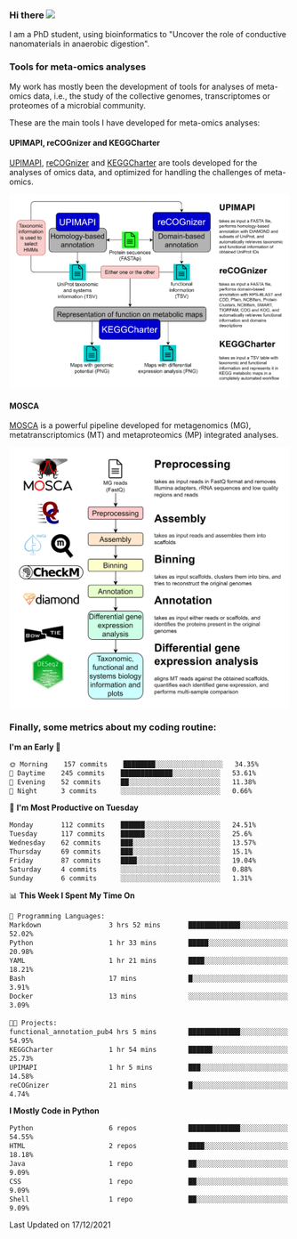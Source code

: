 ### Hi there <img src="https://media.giphy.com/media/hvRJCLFzcasrR4ia7z/giphy.gif" width="25px">

I am a PhD student, using bioinformatics to "Uncover the role of conductive nanomaterials in anaerobic digestion".

### Tools for meta-omics analyses

My work has mostly been the development of tools for analyses of meta-omics data, i.e., the study of the collective genomes, transcriptomes or proteomes of a microbial community.

These are the main tools I have developed for meta-omics analyses:

#### UPIMAPI, reCOGnizer and KEGGCharter

[UPIMAPI](https://github.com/iquasere/UPIMAPI), [reCOGnizer](https://github.com/iquasere/reCOGnizer) and [KEGGCharter](https://github.com/iquasere/KEGGCharter) are tools developed for the analyses of omics data, and optimized for handling the challenges of meta-omics.

<p align="center">
    <img src="assets/annotation_workflow.png">
</p>

#### MOSCA

[MOSCA](https://github.com/iquasere/MOSCA) is a powerful pipeline developed for metagenomics (MG), metatranscriptomics (MT) and metaproteomics (MP) integrated analyses.

<p align="center">
    <img src="assets/mosca_workflow.png" align="center" width="700">
</p>


### Finally, some metrics about my coding routine:

<!--START_SECTION:waka-->
**I'm an Early 🐤** 

```text
🌞 Morning    157 commits    ████████░░░░░░░░░░░░░░░░░   34.35% 
🌆 Daytime    245 commits    █████████████░░░░░░░░░░░░   53.61% 
🌃 Evening    52 commits     ██░░░░░░░░░░░░░░░░░░░░░░░   11.38% 
🌙 Night      3 commits      ░░░░░░░░░░░░░░░░░░░░░░░░░   0.66%

```
📅 **I'm Most Productive on Tuesday** 

```text
Monday       112 commits    ██████░░░░░░░░░░░░░░░░░░░   24.51% 
Tuesday      117 commits    ██████░░░░░░░░░░░░░░░░░░░   25.6% 
Wednesday    62 commits     ███░░░░░░░░░░░░░░░░░░░░░░   13.57% 
Thursday     69 commits     ███░░░░░░░░░░░░░░░░░░░░░░   15.1% 
Friday       87 commits     ████░░░░░░░░░░░░░░░░░░░░░   19.04% 
Saturday     4 commits      ░░░░░░░░░░░░░░░░░░░░░░░░░   0.88% 
Sunday       6 commits      ░░░░░░░░░░░░░░░░░░░░░░░░░   1.31%

```


📊 **This Week I Spent My Time On** 

```text
💬 Programming Languages: 
Markdown                 3 hrs 52 mins       █████████████░░░░░░░░░░░░   52.02% 
Python                   1 hr 33 mins        █████░░░░░░░░░░░░░░░░░░░░   20.98% 
YAML                     1 hr 21 mins        ████░░░░░░░░░░░░░░░░░░░░░   18.21% 
Bash                     17 mins             █░░░░░░░░░░░░░░░░░░░░░░░░   3.91% 
Docker                   13 mins             ░░░░░░░░░░░░░░░░░░░░░░░░░   3.09%

🐱‍💻 Projects: 
functional_annotation_pub4 hrs 5 mins        █████████████░░░░░░░░░░░░   54.95% 
KEGGCharter              1 hr 54 mins        ██████░░░░░░░░░░░░░░░░░░░   25.73% 
UPIMAPI                  1 hr 5 mins         ███░░░░░░░░░░░░░░░░░░░░░░   14.58% 
reCOGnizer               21 mins             █░░░░░░░░░░░░░░░░░░░░░░░░   4.74%

```

**I Mostly Code in Python** 

```text
Python                   6 repos             █████████████░░░░░░░░░░░░   54.55% 
HTML                     2 repos             ████░░░░░░░░░░░░░░░░░░░░░   18.18% 
Java                     1 repo              ██░░░░░░░░░░░░░░░░░░░░░░░   9.09% 
CSS                      1 repo              ██░░░░░░░░░░░░░░░░░░░░░░░   9.09% 
Shell                    1 repo              ██░░░░░░░░░░░░░░░░░░░░░░░   9.09%

```



 Last Updated on 17/12/2021
<!--END_SECTION:waka-->
